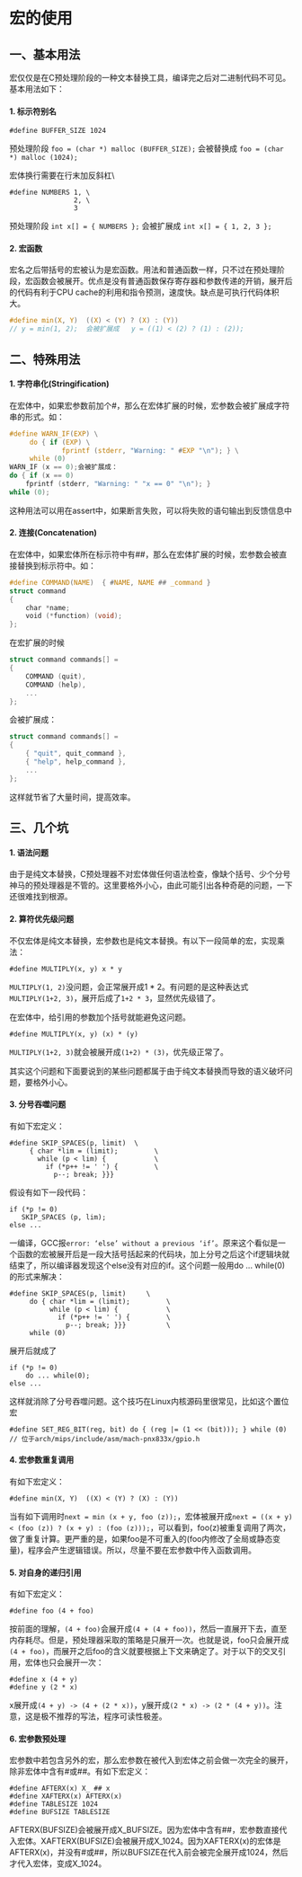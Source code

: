 # 宏的使用

## **一、基本用法**

宏仅仅是在C预处理阶段的一种文本替换工具，编译完之后对二进制代码不可见。基本用法如下：

#### 1. 标示符别名

```
#define BUFFER_SIZE 1024
```

预处理阶段 `foo = (char *) malloc (BUFFER_SIZE);` 会被替换成  `foo = (char *) malloc (1024);`

宏体换行需要在行末加反斜杠\\

```
#define NUMBERS 1, \
                2, \
                3
```

预处理阶段   `int x[] = { NUMBERS };`  会被扩展成  `int x[] = { 1, 2, 3 };`

#### 2. 宏函数

宏名之后带括号的宏被认为是宏函数。用法和普通函数一样，只不过在预处理阶段，宏函数会被展开。优点是没有普通函数保存寄存器和参数传递的开销，展开后的代码有利于CPU cache的利用和指令预测，速度快。缺点是可执行代码体积大。

```c
#define min(X, Y)  ((X) < (Y) ? (X) : (Y))
// y = min(1, 2);  会被扩展成   y = ((1) < (2) ? (1) : (2));
```

## **二、特殊用法**

#### **1. 字符串化(Stringification)**

在宏体中，如果宏参数前加个#，那么在宏体扩展的时候，宏参数会被扩展成字符串的形式。如：

```c
#define WARN_IF(EXP) \
     do { if (EXP) \
             fprintf (stderr, "Warning: " #EXP "\n"); } \
     while (0)
WARN_IF (x == 0);会被扩展成：
do { if (x == 0)
    fprintf (stderr, "Warning: " "x == 0" "\n"); }
while (0);
```

这种用法可以用在assert中，如果断言失败，可以将失败的语句输出到反馈信息中 &#x20;

#### **2. 连接(Concatenation)**

在宏体中，如果宏体所在标示符中有##，那么在宏体扩展的时候，宏参数会被直接替换到标示符中。如：

```c
#define COMMAND(NAME)  { #NAME, NAME ## _command }
struct command
{
    char *name;
    void (*function) (void);
};
```

在宏扩展的时候

```c
struct command commands[] =
{
    COMMAND (quit),
    COMMAND (help),
    ...
};
```

会被扩展成：

```c
struct command commands[] =
{
    { "quit", quit_command },
    { "help", help_command },
    ...
};
```

这样就节省了大量时间，提高效率。

## **三、几个坑**

#### **1. 语法问题**

由于是纯文本替换，C预处理器不对宏体做任何语法检查，像缺个括号、少个分号神马的预处理器是不管的。这里要格外小心，由此可能引出各种奇葩的问题，一下还很难找到根源。

#### **2. 算符优先级问题**

不仅宏体是纯文本替换，宏参数也是纯文本替换。有以下一段简单的宏，实现乘法：

```
#define MULTIPLY(x, y) x * y
```

`MULTIPLY(1, 2)`没问题，会正常展开成1 \* 2。有问题的是这种表达式`MULTIPLY(1+2, 3)`，展开后成了`1+2 * 3`，显然优先级错了。

在宏体中，给引用的参数加个括号就能避免这问题。

```
#define MULTIPLY(x, y) (x) * (y)
```

`MULTIPLY(1+2, 3)`就会被展开成`(1+2) * (3)`，优先级正常了。

其实这个问题和下面要说到的某些问题都属于由于纯文本替换而导致的语义破坏问题，要格外小心。

#### **3. 分号吞噬问题**

有如下宏定义：

```
#define SKIP_SPACES(p, limit)  \
     { char *lim = (limit);         \
       while (p < lim) {            \
         if (*p++ != ' ') {         \
           p--; break; }}}
```

假设有如下一段代码：

```
if (*p != 0)
   SKIP_SPACES (p, lim);
else ...
```

一编译，GCC报`error: ‘else’ without a previous ‘if’`。原来这个看似是一个函数的宏被展开后是一段大括号括起来的代码块，加上分号之后这个if逻辑块就结束了，所以编译器发现这个else没有对应的if。这个问题一般用do ... while(0)的形式来解决：

```
#define SKIP_SPACES(p, limit)     \
     do { char *lim = (limit);         \
          while (p < lim) {            \
            if (*p++ != ' ') {         \
              p--; break; }}}          \
     while (0)
```

展开后就成了

```
if (*p != 0)
    do ... while(0);
else ...
```

这样就消除了分号吞噬问题。这个技巧在Linux内核源码里很常见，比如这个置位宏

```
#define SET_REG_BIT(reg, bit) do { (reg |= (1 << (bit))); } while (0)
// 位于arch/mips/include/asm/mach-pnx833x/gpio.h
```

#### **4. 宏参数重复调用**

有如下宏定义：

```
#define min(X, Y)  ((X) < (Y) ? (X) : (Y))
```

当有如下调用时`next = min (x + y, foo (z));`，宏体被展开成`next = ((x + y) < (foo (z)) ? (x + y) : (foo (z)));`，可以看到，foo(z)被重复调用了两次，做了重复计算。更严重的是，如果foo是不可重入的(foo内修改了全局或静态变量)，程序会产生逻辑错误。所以，尽量不要在宏参数中传入函数调用。

#### **5. 对自身的递归引用**

有如下宏定义：

```
#define foo (4 + foo)
```

按前面的理解，`(4 + foo)`会展开成`(4 + (4 + foo))`，然后一直展开下去，直至内存耗尽。但是，预处理器采取的策略是只展开一次。也就是说，foo只会展开成`(4 + foo)`，而展开之后foo的含义就要根据上下文来确定了。对于以下的交叉引用，宏体也只会展开一次：

```
#define x (4 + y)
#define y (2 * x)
```

x展开成`(4 + y) -> (4 + (2 * x))`，y展开成`(2 * x) -> (2 * (4 + y))`。注意，这是极不推荐的写法，程序可读性极差。

#### **6. 宏参数预处理**

宏参数中若包含另外的宏，那么宏参数在被代入到宏体之前会做一次完全的展开，除非宏体中含有#或##。有如下宏定义：

```
#define AFTERX(x) X_ ## x
#define XAFTERX(x) AFTERX(x)
#define TABLESIZE 1024
#define BUFSIZE TABLESIZE
```

AFTERX(BUFSIZE)会被展开成X\_BUFSIZE。因为宏体中含有##，宏参数直接代入宏体。XAFTERX(BUFSIZE)会被展开成X\_1024。因为XAFTERX(x)的宏体是AFTERX(x)，并没有#或##，所以BUFSIZE在代入前会被完全展开成1024，然后才代入宏体，变成X\_1024。
